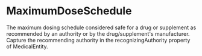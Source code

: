 # MaximumDoseSchedule

The maximum dosing schedule considered safe for a drug or supplement as recommended by an authority or by the drug/supplement's manufacturer. Capture the recommending authority in the recognizingAuthority property of MedicalEntity.

